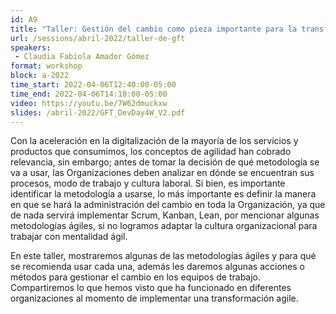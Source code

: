 ```yaml
---
id: A9
title: "Taller: Gestión del cambio como pieza importante para la transformación agile por GFT"
url: /sessions/abril-2022/taller-de-gft
speakers:
 - Claudia Fabiola Amador Gómez
format: workshop
block: a-2022
time_start: 2022-04-06T12:40:00-05:00
time_end: 2022-04-06T14:10:00-05:00
video: https://youtu.be/7W62dmuckxw
slides: /abril-2022/GFT_DevDay4W_V2.pdf
---
```


Con la aceleración en la digitalización de la mayoría de los servicios y productos que consumimos, los conceptos de agilidad han cobrado relevancia, sin embargo; antes de tomar la decisión de qué metodología se va a usar, las Organizaciones deben analizar en dónde se encuentran sus procesos, modo de trabajo y cultura laboral. Si bien, es importante identificar la metodología a usarse, lo más importante es definir la manera en que se hará la administración del cambio en toda la Organización, ya que de nada servirá implementar Scrum, Kanban, Lean, por mencionar algunas metodologías ágiles, si no logramos adaptar la cultura organizacional para trabajar con mentalidad ágil.

En este taller, mostraremos algunas de las metodologías ágiles y para qué se recomienda usar cada una, además les daremos algunas acciones o métodos para gestionar el cambio en los equipos de trabajo. Compartiremos lo que hemos visto que ha funcionado en diferentes organizaciones al momento de implementar una transformación agile.
